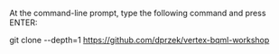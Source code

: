 At the command-line prompt, type the following command and press ENTER:

git clone --depth=1 https://github.com/dprzek/vertex-bqml-workshop
